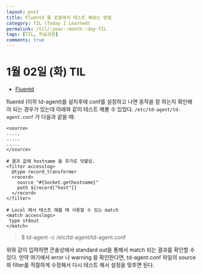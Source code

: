 ```yaml
---
layout: post
title: Fluentd 를 로컬에서 테스트 해보는 방법
category: TIL (Today I Learned)
permalink: /til/:year-:month-:day-TIL
tags: [TIL, 학습과정]
comments: true
---
```


# 1월 02일 (화) TIL
- [Fluentd](https://www.fluentd.org/)

fluentd (이하 td-agent)를 설치후에 conf를 설정하고 나면 동작을 잘 하는지 확인해야 되는 경우가 있는데 아래와 같이 테스트 해볼 수 있었다.
`/etc/td-agent/td-agent.conf` 가 다음과 같을 때:

```
<source>
.....
.....
.....
</source>

# 결과 값에 hostname 을 추가로 덧붙임.
<filter accesslog>
  @type record_transformer
  <record>
    source "#{Socket.gethostname}"
    path ${record["host"]}
  </record>
</filter>

# Local 에서 테스트 해볼 때 사용할 수 있는 match
<match accesslogs>
 type stdout
</match>
```

> $ td-agent -c /etc/td-agent/td-agent.conf

위와 같이 입력하면 콘솔상에서 standard out을 통해서 match 되는 결과를 확인할 수 있다. 만약 여기에서 error 나 warning 을 확인한다면,
td-agent.conf 파일의 source 와 filter를 적절하게 수정해서 다시 테스트 해서 설정을 맞추면 된다.
